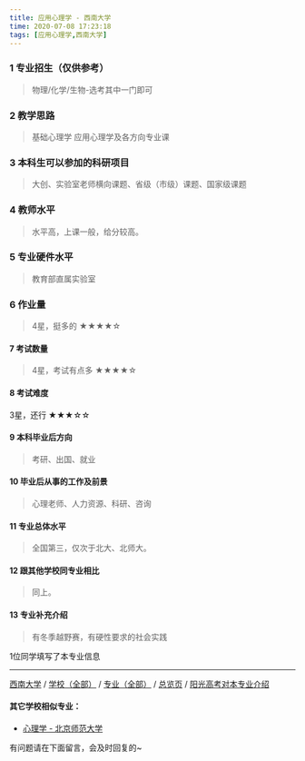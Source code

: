 ```yaml
---
title: 应用心理学 - 西南大学
time: 2020-07-08 17:23:18
tags: [应用心理学,西南大学]
---
```

### 1 专业招生（仅供参考）  
> 物理/化学/生物-选考其中一门即可


### 2 教学思路
> 基础心理学
应用心理学及各方向专业课


### 3 本科生可以参加的科研项目
>  大创、实验室老师横向课题、省级（市级）课题、国家级课题


### 4 教师水平
> 水平高，上课一般，给分较高。


### 5 专业硬件水平
> 教育部直属实验室


### 6 作业量
>4星，挺多的
★★★★☆


#### 7 考试数量
>4星，考试有点多
★★★★☆



#### 8 考试难度
> 
3星，还行
★★★☆☆


#### 9 本科毕业后方向
> 考研、出国、就业


#### 10 毕业后从事的工作及前景
> 心理老师、人力资源、科研、咨询


#### 11 专业总体水平
> 全国第三，仅次于北大、北师大。

#### 12 跟其他学校同专业相比
> 同上。


#### 13 专业补充介绍
> 有冬季越野赛，有硬性要求的社会实践

1位同学填写了本专业信息
***
[西南大学](https://univgo.github.io/2020/07/08/西南大学) / [学校（全部）](https://univgo.github.io/2020/07/08/3efa6bcca419) / [专业（全部）](https://univgo.github.io/2020/07/08/2d4c6d3552c2) / [总览页](https://univgo.github.io/2020/07/08/445daeb4fa00) / [阳光高考对本专业介绍](http://gaokao.chsi.com.cn/sch/zyk/view.do?schId=73396385&specId=73384080
)

#### 其它学校相似专业：
- [心理学 - 北京师范大学](https://univgo.github.io/2020/07/08/65204f4bc5da)

有问题请在下面留言，会及时回复的~